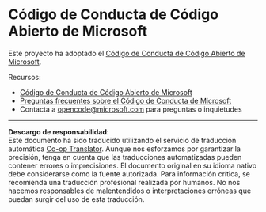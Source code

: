 <!--
CO_OP_TRANSLATOR_METADATA:
{
  "original_hash": "c06b12caf3c901eb3156e3dd5b0aea56",
  "translation_date": "2025-09-03T18:54:28+00:00",
  "source_file": "CODE_OF_CONDUCT.md",
  "language_code": "es"
}
-->
# Código de Conducta de Código Abierto de Microsoft

Este proyecto ha adoptado el [Código de Conducta de Código Abierto de Microsoft](https://opensource.microsoft.com/codeofconduct/).

Recursos:

- [Código de Conducta de Código Abierto de Microsoft](https://opensource.microsoft.com/codeofconduct/)
- [Preguntas frecuentes sobre el Código de Conducta de Microsoft](https://opensource.microsoft.com/codeofconduct/faq/)
- Contacta a [opencode@microsoft.com](mailto:opencode@microsoft.com) para preguntas o inquietudes

---

**Descargo de responsabilidad**:  
Este documento ha sido traducido utilizando el servicio de traducción automática [Co-op Translator](https://github.com/Azure/co-op-translator). Aunque nos esforzamos por garantizar la precisión, tenga en cuenta que las traducciones automatizadas pueden contener errores o imprecisiones. El documento original en su idioma nativo debe considerarse como la fuente autorizada. Para información crítica, se recomienda una traducción profesional realizada por humanos. No nos hacemos responsables de malentendidos o interpretaciones erróneas que puedan surgir del uso de esta traducción.
